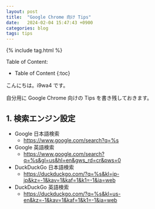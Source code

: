 ```yaml
---
layout: post
title:  "Google Chrome 向け Tips"
date:   2024-02-04 15:47:43 +0900
categories: blog
tags: tips
---
```


{% include tag.html %}

Table of Content:
- Table of Content
{:toc}

<!-- # h1 -->

こんにちは。i9wa4 です。

自分用に Google Chrome 向けの Tips を書き残しておきます。

## 1. 検索エンジン設定

- Google 日本語検索
    - <https://www.google.com/search?q=%s>
- Google 英語検索
    - <https://www.google.com/search?q=%s&gl=us&hl=en&gws_rd=cr&pws=0>
- DuckDuckGo 日本語検索
    - <https://duckduckgo.com/?q=%s&kl=jp-jp&kz=-1&kav=1&kaf=1&k1=-1&ia=web>
- DuckDuckGo 英語検索
    - <https://duckduckgo.com/?q=%s&kl=us-en&kz=-1&kav=1&kaf=1&k1=-1&ia=web>
